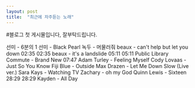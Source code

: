 ```yaml
---
layout: post
title:  "최근에 자주듣는 노래"
---
```


#블로그 첫 게시물입니다, 잘부탁드립니다.

선미 - 6분의 1 
선미 - Black Pearl
녹두 - 머물러줘
beaux - can't help but let you down
02:35 02:35 beaux - it's a landslide
05:11 05:11 Public Library Commute - Brand New 07:47
Adam Turley - Feeling Myself
Cody Lovaas - Just So You Know 
Fiji Blue - Outside
Max Drazen - Let Me Down Slow (Live ver.)
Sara Kays - Watching TV 
Zachary - oh my God
Quinn Lewis - Sixteen 28:29 28:29
Kayden - All Day
